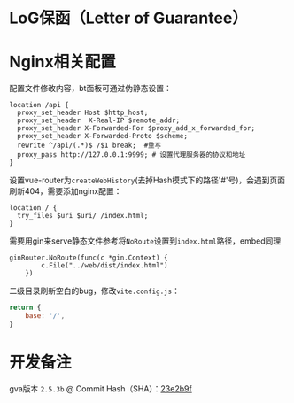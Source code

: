 # LoG保函（Letter of Guarantee）

# Nginx相关配置
配置文件修改内容，bt面板可通过伪静态设置：
```nginx
location /api {
  proxy_set_header Host $http_host;
  proxy_set_header  X-Real-IP $remote_addr;
  proxy_set_header X-Forwarded-For $proxy_add_x_forwarded_for;
  proxy_set_header X-Forwarded-Proto $scheme;
  rewrite ^/api/(.*)$ /$1 break;  #重写
  proxy_pass http://127.0.0.1:9999; # 设置代理服务器的协议和地址
}
```

设置vue-router为`createWebHistory`(去掉Hash模式下的路径'#'号)，会遇到页面刷新404，需要添加nginx配置：
```nginx
location / {
  try_files $uri $uri/ /index.html;
}
```

需要用gin来serve静态文件参考将`NoRoute`设置到`index.html`路径，embed同理
```golang
ginRouter.NoRoute(func(c *gin.Context) {
		c.File("../web/dist/index.html")
	})
```

二级目录刷新空白的bug，修改`vite.config.js`：
```javascript
return {
    base: '/',
}
```

# 开发备注
gva版本 `2.5.3b` @ Commit Hash（SHA）：[23e2b9f](https://github.com/flipped-aurora/gin-vue-admin/tree/23e2b9fd02283a19c050ea351ccc8c64bbfb25dd)